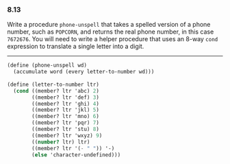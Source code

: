 ### 8.13

Write a procedure `phone-unspell` that takes a spelled version of a phone number, such as `POPCORN`, and returns the real phone number, in this case `7672676`. You will need to write a helper procedure that uses an 8-way `cond` expression to translate a single letter into a digit.

***

~~~ scheme
(define (phone-unspell wd)
  (accumulate word (every letter-to-number wd)))
  
(define (letter-to-number ltr)
  (cond ((member? ltr 'abc) 2)
        ((member? ltr 'def) 3)
        ((member? ltr 'ghi) 4)
        ((member? ltr 'jkl) 5)
        ((member? ltr 'mno) 6)
        ((member? ltr 'pqr) 7)
        ((member? ltr 'stu) 8)
        ((member? ltr 'wxyz) 9)
        ((number? ltr) ltr)
        ((member? ltr '(- " ")) '-)
        (else 'character-undefined)))
~~~